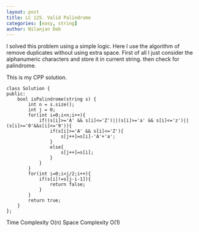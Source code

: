 ```yaml
---
layout: post
title: LC 125. Valid Palindrome
categories: [easy, string]
author: Nilanjan Deb
---
```

I solved this problem using a simple logic.
Here I use the algorithm of remove duplicates without using extra space. First of all I just consider the alphanumeric characters and store it in current string. then check for palindrome.

This is my CPP solution.

```
class Solution {
public:
    bool isPalindrome(string s) {
        int n = s.size();
        int j = 0;
        for(int i=0;i<n;i++){
            if((s[i]>='A' && s[i]<='Z')||(s[i]>='a' && s[i]<='z')||(s[i]>='0'&&s[i]<='9')){
                if(s[i]>='A' && s[i]<='Z'){
                    s[j++]=s[i]-'A'+'a';
                }
                else{
                    s[j++]=s[i];
                }
            }
        }
        for(int i=0;i<j/2;i++){
            if(s[i]!=s[j-i-1]){
                return false;
            }
        }
        return true;
    }
};
```
Time Complexity O(n) 
Space Complexity O(1)